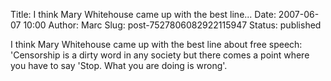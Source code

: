 Title: I think Mary Whitehouse came up with the best line...
Date: 2007-06-07 10:00
Author: Marc
Slug: post-7527806082922115947
Status: published

I think Mary Whitehouse came up with the best line about free speech: 'Censorship is a dirty word in any society but there comes a point where you have to say 'Stop. What you are doing is wrong'.
